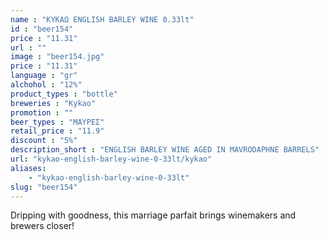 ```yaml
---
name : "ΚΥΚΑΩ ENGLISH BARLEY WINE 0.33lt"
id : "beer154"
price : "11.31"
url : ""
image : "beer154.jpg"
price : "11.31"
language : "gr"
alchohol : "12%"
product_types : "bottle"
breweries : "Kykao"
promotion : ""
beer_types : "ΜΑΥΡΕΣ"
retail_price : "11.9"
discount : "5%"
description_short : "ENGLISH BARLEY WINE AGED IN MAVRODAPHNE BARRELS"
url: "kykao-english-barley-wine-0-33lt/kykao"
aliases: 
    - "kykao-english-barley-wine-0-33lt"
slug: "beer154"
---
```


Dripping with goodness, this marriage parfait brings winemakers and brewers closer!